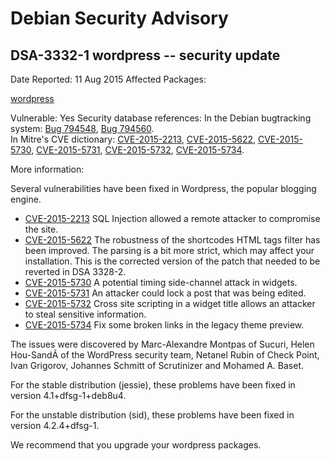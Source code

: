 
Debian Security Advisory
========================


DSA-3332-1 wordpress -- security update
---------------------------------------



Date Reported:
11 Aug 2015
Affected Packages:

[wordpress](https://packages.debian.org/src:wordpress)

Vulnerable:
Yes
Security database references:
In the Debian bugtracking system: [Bug 794548](https://bugs.debian.org/cgi-bin/bugreport.cgi?bug=794548), [Bug 794560](https://bugs.debian.org/cgi-bin/bugreport.cgi?bug=794560).  
In Mitre's CVE dictionary: [CVE-2015-2213](https://security-tracker.debian.org/tracker/CVE-2015-2213), [CVE-2015-5622](https://security-tracker.debian.org/tracker/CVE-2015-5622), [CVE-2015-5730](https://security-tracker.debian.org/tracker/CVE-2015-5730), [CVE-2015-5731](https://security-tracker.debian.org/tracker/CVE-2015-5731), [CVE-2015-5732](https://security-tracker.debian.org/tracker/CVE-2015-5732), [CVE-2015-5734](https://security-tracker.debian.org/tracker/CVE-2015-5734).  

More information:

Several vulnerabilities have been fixed in Wordpress, the popular
blogging engine.


* [CVE-2015-2213](https://security-tracker.debian.org/tracker/CVE-2015-2213)
SQL Injection allowed a remote attacker to compromise the site.
* [CVE-2015-5622](https://security-tracker.debian.org/tracker/CVE-2015-5622)
The robustness of the shortcodes HTML tags filter has been
 improved. The parsing is a bit more strict, which may affect
 your installation. This is the corrected version of the patch
 that needed to be reverted in DSA 3328-2.
* [CVE-2015-5730](https://security-tracker.debian.org/tracker/CVE-2015-5730)
A potential timing side-channel attack in widgets.
* [CVE-2015-5731](https://security-tracker.debian.org/tracker/CVE-2015-5731)
An attacker could lock a post that was being edited.
* [CVE-2015-5732](https://security-tracker.debian.org/tracker/CVE-2015-5732)
Cross site scripting in a widget title allows an attacker to
 steal sensitive information.
* [CVE-2015-5734](https://security-tracker.debian.org/tracker/CVE-2015-5734)
Fix some broken links in the legacy theme preview.


The issues were discovered by Marc-Alexandre Montpas of Sucuri,
Helen Hou-SandÃ­ of the WordPress security team, Netanel Rubin of Check Point,
Ivan Grigorov, Johannes Schmitt of Scrutinizer and Mohamed A. Baset.


For the stable distribution (jessie), these problems have been fixed in
version 4.1+dfsg-1+deb8u4.


For the unstable distribution (sid), these problems have been fixed in
version 4.2.4+dfsg-1.


We recommend that you upgrade your wordpress packages.





